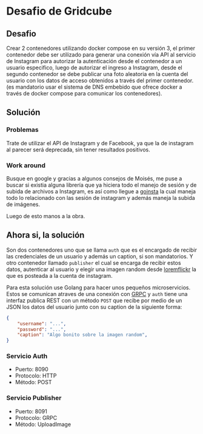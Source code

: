 # Desafio de Gridcube

## Desafio

Crear 2 contenedores utilizando docker compose en su versión 3, el primer contenedor debe ser utilizado para generar una conexión vía API al servicio de Instagram para autorizar la autenticación desde el contenedor a un usuario especifico, luego de autorizar el ingreso a Instagram, desde el segundo contenedor se debe publicar una foto aleatoria en la cuenta del usuario con los datos de acceso obtenidos a través del primer contenedor. (es mandatorio usar el sistema de DNS embebido que ofrece docker a través de docker compose para comunicar los contenedores).

## Solución

### Problemas

Trate de utilizar el API de Instagram y de Facebook, ya que la de instagram al parecer será deprecada, sin tener resultados positivos.

### Work around

Busque en google y gracias a algunos consejos de Moisés, me puse a buscar si existia alguna librería que ya hiciera todo el manejo de sesión y de subida de archivos a Instagram, es así como llegue a [goinsta](https://github.com/ahmdrz/goinsta) la cual maneja todo lo relacionado con las sesión de instagram y además maneja la subida de imágenes.

Luego de esto manos a la obra.

## Ahora si, la solución

Son dos contenedores uno que se llama `auth` que es el encargado de recibir las credenciales de un usuario y además un caption, si son mandatorios.
Y otro contenedor llamado `publisher`  el cual se encarga de recibir estos datos, autenticar al usuario y elegir una imagen random desde [loremflickr](https://loremflickr.com) la que es posteada a la cuenta de instagram.

Para esta solución use Golang para hacer unos pequeños microservicios. Estos se comunican atraves de una conexión con [GRPC](https://grpc.io/) y `auth` tiene una interfaz publica REST con un método `POST` que recibe por medio de un JSON los datos del usuario junto con su caption de la siguiente forma:

```json
{
    "username": "...",
    "password": "...",
    "caption": "Algo bonito sobre la imagen random",
}
```

### Servicio Auth

- Puerto: 8090
- Protocolo: HTTP
- Método: POST

### Servicio Publisher

- Puerto: 8091
- Protocolo: GRPC
- Método: UploadImage
